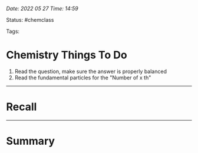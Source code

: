 *Date: 2022 05 27 Time: 14:59*


Status: #chemclass

Tags: 


# Chemistry Things To Do


1. Read the question, make sure the answer is properly balanced
2. Read the fundamental particles for the "Number of x th"


---
# Recall







---
# Summary


